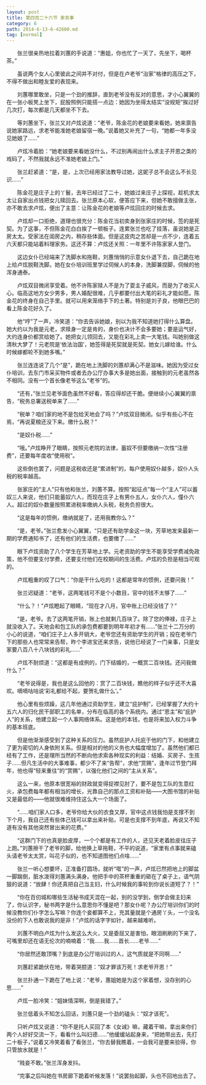 ```yaml
---
layout: post
title: 第四百二十六节 家务事
category: 6
path: 2014-6-13-6-42600.md
tag: [normal]
---
```


　　张兰很亲热地拉着刘蕙的手说道：“惠姐，你也忙了一天了，先坐下，喝杯茶。”

　　虽说两个女人心里彼此之间并不对付，但是在卢老爷“治家”格律的高压之下，不得不做出和睦友爱的表现来。

　　刘蕙哪里敢坐，只是一个劲的推辞，直到老爷没有反对的意思，才小心翼翼的在一张小板凳上坐下，屁股照例只能搭一点边：她因为坐得太结实“没规矩”挨过好几次打，每次都是几天都坐不下去。

　　等刘蕙坐下，张兰又对卢炫说道：“老爷，陈金花的老娘要来看她，她来禀告说她家路远，求老爷能准她老娘留宿一晚。”说着她又补充了一句，“她都一年多没见她娘了……”

　　卢炫冷着脸：“她老娘要来看她没什么，不过别再闹出什么求主子开恩之类的戏码了，不然我就永远不准她老娘上门。”

　　张兰赶紧道：“是，是，上次已经用家法教导过她，这妮子总不会这么不长见识……”

　　陈金花是庄子上的丫鬟，去年已经过了二十，她娘过来庄子上探视，趁机求太太让自家出点钱把女儿赎回去。张兰原本心软，便答应下来，但她不敢擅做主张，亦不敢去求卢炫，便出了主意：让陈金花的老娘等卢炫回庄的时候去求。

　　卢炫却一口拒绝，道理也很充分：陈金花当初卖身到张家庄的时候，签的是死契。为了这事，不但陈金花白白挨了一顿板子。连累张兰也吃了挂落，虽说她是正房太太。受家法在闺房之内，稍存些体面。但是这皮肉之苦却是一点不少，连着五六天都只能站着料理家务。这还不算：卢炫还关照：一年里不许陈家家人登门。

　　这边女仆已经端来了洗脚水和拖鞋，刘蕙悄悄的示意女仆退下去，自己跪在地上给卢炫脱鞋洗脚。她在女仆培训班里学过伺候人的本身，洗脚兼捏脚，伺候的他浑身通泰。

　　卢炫双目微闭享受着。他不许陈家赎人不是为了耍主子威风，而是为了收买人心。临高这地方女少男多，男人婚配很难，几乎都要付出大笔的彩礼才能如愿。陈金花的终身在自己手里。就可以用来笼络手下的土著。特别是刘子良，他眼巴巴的看上陈金花好久了。

　　他“哼”了一声，冷笑道：“你去告诉她娘，别以为我不知道她打得什么算盘。她大约以为我是元老，求赎身一定是肯的，身价也决计不会多要她；要是运气好，大约连身价都赏给她了。她把女儿领回去，又能在彩礼上卖一大笔钱。叫她别做这清秋大梦了！元老院是‘依法治国’，她签得是死契就是死契。她女儿嫁给谁。什么时候嫁都轮不到她多嘴。”

　　张兰连连说了几个“是”，跪在地上洗脚的刘蕙却满心不是滋味。她因为受过女仆培训，去东门市采买物件或者去办公厅办事大多是她出面，接触到的元老虽然各不相同。没有一个首长像老爷这么“老爷”的。

　　“还有，”张兰见老爷面色虽然不好看，答应得却还干脆。便继续小心翼翼的禀告，“税务总署送税单来了……”

　　“税单？咱们家的地不是包给天地会了吗？”卢炫双目微闭。似乎有些心不在焉，“再说夏粮还没下来。缴什么税？”

　　“是奴仆税……”

　　“哦。”卢炫睁开了眼睛，按照元老院的法律，蓄奴不但要缴纳一次性“注册费”，还要每年度收“使用税”。

　　这些倒也罢了，问题是这税收还是“累进制”的，每户使用奴仆越多，奴仆人头税的税率越高。

　　张家庄的“主人”只有他和张兰，刘蕙不算。按照“起征点”每一个“主人”可以蓄奴三人来说，他们只能蓄奴六人，而现在庄子上有男仆五人，女仆六人，僮仆六人。超过的奴仆数量按照累进税率缴纳人头税，税务负担很大。

　　“这是每年的惯例，缴纳就是了，还用我教你么？”

　　“是，老爷。”张兰愈发小心翼翼，“只是还有助学金这一块，芳草地发来最新一期的学费通知书了，还有他们的生活费，也要缴了……”

　　眼下卢炫资助了八个学生在芳草地上学。元老资助的学生不能享受学费减免政策，他不但要支付学费，还要支付他们在校期间的生活费。卢炫的负担是相当可观的。

　　卢炫粗重的叹了口气：“你是干什么吃的！这都是常年的惯例，还要问我！”

　　张兰迟疑道：“老爷，这两笔钱可不是个小数目，官中的钱不太够了……”

　　“什么？！”卢炫瞪起了眼睛，“现在才八月，官中账上已经没钱了？”

　　“是，老爷。去了这两笔开销，账上也就剩几百块了。除了您的俸禄，庄子上就没收入了。天地会和包工队的承包费都要到明年年初才有……”张兰十二万分的小心的说道，“咱们庄子上人多开销大，老爷您还有资助学生的开销；投在老爷门下的那些人也常常来告帮，昨个李进宝还来求告，说他已经说了一门亲事，只是女家要八百八十八块钱的彩礼……”

　　卢炫不耐烦道：“这都是有成例的，门下结婚的，一概赏二百块钱。还问我做什么？”

　　“老爷说得是，我也是这么回他的：赏了二百块钱，瞧他的样子似乎还不大喜欢。嘀嘀咕咕说‘彩礼都给不起，要贺礼做什么’。”

　　他心里有些烦躁，这几年他通过资助学生，建立“庇护制”，已经掌握了大约十五六人的归化民干部职工的名单，分布在临高的各个系统内。通过“恩主”和“庇护人”的关系，他建立起一个人事网络体系。这是他的本钱，也是将来加入权力斗争的基本班底。

　　但是他渐渐感受到了这种关系的压力。虽然庇护人托庇于他的门下，和他建立了更为密切的人身依附关系。但是相对的他的义务也大幅度增加了。虽然他们都已经有了工作，还是理所当然的不断向他求索各种现实的利益：结婚、买房子、生孩子……但凡生活中的大事难事，都少不了来“告帮”，求他“赏赐”，逢年过节登门拜年，他也得“轻来重往”的“赏赐”，以强化他们之间的“主从关系”。

　　这么一来，他原本很宽裕的财政就变得捉襟见肘了，要不是包工队的生意红火，承包费每年都有相当的增长，光靠自己的那点工资和补贴――大图书馆的补贴又是最低的――他就很难维持住这么大一个场面了。

　　“……咱们家人口多，老爷你给大伙的衣食又厚，官中这点钱我怕是支撑不到下个月，我自己还有些体己钱可以拿出来补贴，可是也支撑不到年底，再说又不知道有没有其他突然冒出来的花费。”

　　“这群门下的也真是脸皮厚，一个个都是有工作的人，还见天老着脸皮往庄子上跑。”刘蕙擦干了老爷的脚，给他换上草拖鞋，不平的说道，“家里有点事就来磕头请老爷太太赏，叫花子似的，也不知道图他们点啥……”

　　张兰一听心想要坏，正准备打圆场，就听“哐”的一声，卢炫已然把地上的脚盆一脚踹倒，脏水泼得刘蕙满头满身。他把手中的茶杯重重的砸在了桌子上，语气阴狠的说道：“放肆！你还真把自己当主妇，什么时候我的事轮到你说长道短了？！”

　　“你在百仞城和哪些生活秘书成天混在一起，别的没学到，倒学会做主妇来了，你认识字，秘书两字是什么意思你不懂是吧？那女仆呢？办公厅培训你们的时候没教你们仆字怎么写嘛？你连个妾都算不上，充其量就是个通房丫头，一个没名没份的下人也敢说我的是非！”卢炫的话字字如针，越来越难听。

　　刘蕙不明白卢炫为什么发这么大火，又是委屈又是害怕，眼泪刷刷的下来了，可嘴里却还在语无伦次的喃喃着：“我……我……首长……老爷……”

　　“你居然还敢顶嘴？到底是办公厅培训过的人，这气质就是不同啊……”

　　刘蕙赶紧跪伏在地，带着哭腔道：“奴才罪该万死！求老爷开恩！”

　　张兰扑通一下跪在了地上说：“老爷，蕙姐她是为这个家着想，没存别的心思……”

　　卢炫一脸冷笑：“姐妹情深啊，倒是我错了。”

　　张兰低着头不知怎么回话，刘蕙只是一个劲的磕头：“奴才该死”。

　　只听卢炫又说道：“你不是托人买回了本《女诫》嘛，藏着干嘛，拿出来你们两个人好好交流一下，看看什么叫妇德……”他缓缓站起身来，“把她带出去，先打二十板子，”说着又冷笑着看了看张兰，“你去替我瞧着，一会我可是要来验得，你只管放水就是！”

　　“贱妾不敢。”张兰浑身发抖。

　　“完事之后叫她在书房廊下跪着听候发落！”说罢抬起脚，头也不回地出去了。
